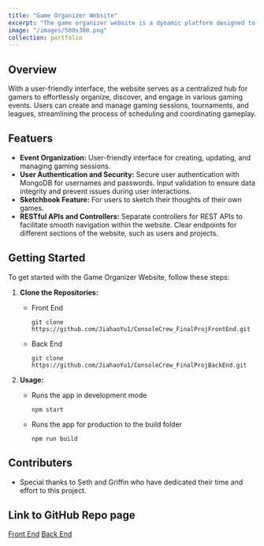 ```yaml
---
title: "Game Organizer Website"
excerpt: "The game organizer website is a dynamic platform designed to enhance the gaming experience for enthusiasts and communities alike"
image: "/images/500x300.png"
collection: portfolio
---
```



## Overview

With a user-friendly interface, the website serves as a centralized hub for gamers to effortlessly organize, discover, and engage in various gaming events. Users can create and manage gaming sessions, tournaments, and leagues, streamlining the process of scheduling and coordinating gameplay. 

## Featuers

- **Event Organization:** User-friendly interface for creating, updating, and managing gaming sessions.
- **User Authentication and Security:** Secure user authentication with MongoDB for usernames and passwords.
Input validation to ensure data integrity and prevent issues during user interactions.
- **Sketchbook Feature:** For users to sketch their thoughts of their own games.
- **RESTful APIs and Controllers:** Separate controllers for REST APIs to facilitate smooth navigation within the website. Clear endpoints for different sections of the website, such as users and projects.

## Getting Started
To get started with the Game Organizer Website, follow these steps:

1. **Clone the Repositories:**
   - Front End
     ```
     git clone https://github.com/JiahaoYu1/ConsoleCrew_FinalProjFrontEnd.git
     ```

   - Back End
     ```
     git clone https://github.com/JiahaoYu1/ConsoleCrew_FinalProjBackEnd.git
     ```

2. **Usage:**
   - Runs the app in development mode
     ```
     npm start
     ```

   - Runs the app for production to the build folder
     ```
     npm run build
     ```

## Contributers
  - Special thanks to Seth and Griffin who have dedicated their time and effort to this project.

## Link to GitHub Repo page
  [Front End](https://github.com/JiahaoYu1/ConsoleCrew_FinalProjFrontEnd)
  [Back End](https://github.com/JiahaoYu1/ConsoleCrew_FinalProjBackEnd)
